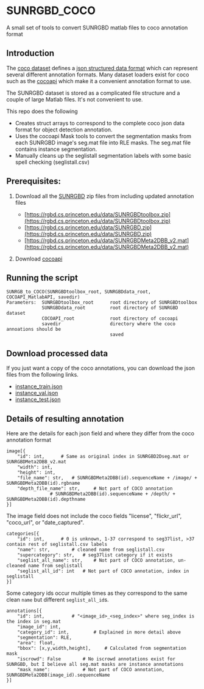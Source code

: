 # SUNRGBD_COCO
A small set of tools to convert SUNRGBD matlab files to coco annotation format

## Introduction 

The [coco dataset](https://cocodataset.org/) defines a [json structured data format](https://cocodataset.org/#format-data) which can represent several different annotation formats. Many dataset loaders exist for coco such as the [cocoapi](https://github.com/cocodataset/cocoapi) which make it a convenient annotation format to use. 

The SUNRGBD dataset is stored as a complicated file structure and a couple of large Matlab files. It's not convenient to use. 

This repo does the following 

- Creates struct arrays to correspond to the complete coco json data format for object detection annotation. 
- Uses the cocoapi Mask tools to convert the segmentation masks from each SUNRGBD image's seg.mat file into RLE masks. The seg.mat file contains instance segmentation.
- Manually cleans up the seglistall segmentation labels with some basic spell checking (seglistall.csv)

## Prerequisites: 

1. Download all the [SUNRGBD](https://rgbd.cs.princeton.edu/) zip files from  including updated annotation files
   - [https://rgbd.cs.princeton.edu/data/SUNRGBDtoolbox.zip](https://rgbd.cs.princeton.edu/data/SUNRGBDtoolbox.zip)
   - [https://rgbd.cs.princeton.edu/data/SUNRGBD.zip](https://rgbd.cs.princeton.edu/data/SUNRGBD.zip)
   - [https://rgbd.cs.princeton.edu/data/SUNRGBDMeta2DBB_v2.mat](https://rgbd.cs.princeton.edu/data/SUNRGBDMeta2DBB_v2.mat)

2. Download [cocoapi](https://github.com/cocodataset/cocoapi)

## Running the script

```
SUNRGB_to_COCO(SUNRGBDtoolbox_root, SUNRGBDdata_root, COCOAPI_MatlabAPI, savedir)
Parameters:  SUNRGBDtoolbox_root      root directory of SUNRGBDtoolbox 
             SUNRGBDdata_root         root directory of SUNRGBD dataset
             COCOAPI_root             root directory of cocoapi
             savedir                  directory where the coco annoations should be
                                      saved
```

## Download processed data

If you just want a copy of the coco annotations, you can download the json files from the following links.

- [instance_train.json](https://drive.google.com/file/d/1YLReQfsbA2BZ0BKebBsrCCiqSbMypXCI/view?usp=sharing)
- [instance_val.json](https://drive.google.com/file/d/175rAn0JWpy78mVbro4UzjDyd9Psm463O/view?usp=sharing)
- [instance_test.json](https://drive.google.com/file/d/1igBAX1Z1Nl3dgJ5AtW5mm6fnOBvc1Frk/view?usp=sharing)

## Details of resulting annotation 

Here are the details for each json field and where they differ from the coco annotation format

```
image[{
	"id": int, 		# Same as original index in SUNRGBD2Dseg.mat or SUNRGBDMeta2DBB_v2.mat
	"width": int,
	"height": int,
	"file_name": str, 	# SUNRGBDMeta2DBB(id).sequenceName + /image/ + SUNRGBDMeta2DBB(id).rgbname
	"depth_file_name": str, 	# Not part of COCO annotation
				# SUNRGBDMeta2DBB(id).sequenceName + /depth/ +  SUNRGBDMeta2DBB(id).depthname
}]
```

The image field does not include the coco fields "license", "flickr_url", "coco_url", or "date_captured".

```
categories[{
	"id": int, 		# 0 is unknown, 1-37 correspond to seg37list, >37 contain rest of seglistall.csv labels
	"name": str, 		# cleaned name from seglistall.csv
	"supercategory": str, 	# seg37list category if it exists
	"seglist_all_name": str,	# Not part of COCO annotation, un-cleaned name from seglistall
	"seglist_all_id": int	# Not part of COCO annotation, index in seglistall
}]
```

Some category ids occur multiple times as they correspond to the same clean `name` but different `seglist_all_id`s.


```
annotations[{
	"id": int, 			# "<image_id>_<seg_index>" where seg_index is the index in seg.mat
	"image_id": int,
	"category_id": int, 		# Explained in more detail above
	"segmentation": RLE,
	"area": float,
	"bbox": [x,y,width,height], 	# Calculated from segmentation mask
	"iscrowd": False 		# No iscrowd annotations exist for SUNRGBD, but I believe all seg.mat masks are instance annotations
	"mask_name": 			# Not part of COCO annotation, SUNRGBDMeta2DBB(image_id).sequenceName
}]
```
